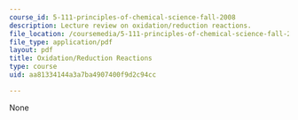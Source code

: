 ```yaml
---
course_id: 5-111-principles-of-chemical-science-fall-2008
description: Lecture review on oxidation/reduction reactions.
file_location: /coursemedia/5-111-principles-of-chemical-science-fall-2008/aa81334144a3a7ba4907400f9d2c94cc_bioex_lect25.pdf
file_type: application/pdf
layout: pdf
title: Oxidation/Reduction Reactions
type: course
uid: aa81334144a3a7ba4907400f9d2c94cc

---
```

None